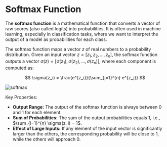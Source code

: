 # Softmax Function

The **softmax function** is a mathematical function that converts a vector of raw scores (also called logits) into probabilities. It is often used in machine learning, especially in classification tasks, where we want to interpret the output of a model as probabilities for each class.

The softmax function maps a vector $z$ of real numbers to a probability distribution. Given an input vector $z = [z_1, z_2, ..., z_n]$, the softmax function outputs a vector $\sigma(z) = [\sigma(z_1), \sigma(z_2), ..., \sigma(z_n)]$, where each component is computed as:

$$
\sigma(z_i) = \frac{e^{z_i}}{\sum_{j=1}^{n} e^{z_j}}
$$

![softmax](../../assets/image/softmax.png)

Key Properties:

- **Output Range:** The output of the softmax function is always between 0 and 1 for each element.
- **Sum of Probabilities:** The sum of the output probabilities equals 1, i.e., $\sum_{i=1}^{n} \sigma(z_i) = 1$.
- **Effect of Large Inputs:** If any element of the input vector is significantly larger than the others, the corresponding probability will be close to 1, while the others will approach 0.

